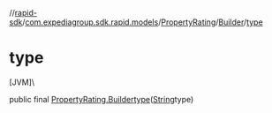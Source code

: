 //[rapid-sdk](../../../../index.md)/[com.expediagroup.sdk.rapid.models](../../index.md)/[PropertyRating](../index.md)/[Builder](index.md)/[type](type.md)

# type

[JVM]\

public final [PropertyRating.Builder](index.md)[type](type.md)([String](https://docs.oracle.com/javase/8/docs/api/java/lang/String.html)type)
